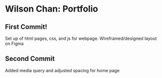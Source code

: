 # Wilson Chan: Portfolio

## First Commit!
Set up of html pages, css, and js for webpage. Wireframed/designed layout on Figma
## Second Commit
Added media query and adjusted spacing for home page

